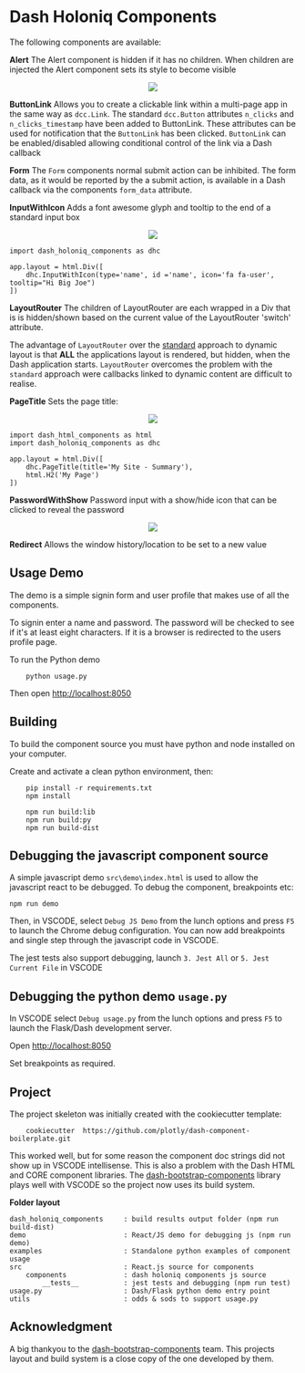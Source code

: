 # Dash Holoniq Components

The following components are available:

**Alert** The Alert component is hidden if it has no children. When children are injected the Alert 
component sets its style to become visible

<p align="center"><img src="docs/img/alert-example.png"></p>


**ButtonLink** Allows you to create a clickable link within a multi-page app in
the same way as `dcc.Link`. The standard `dcc.Button` attributes `n_clicks` and `n_clicks_timestamp` have been 
added to ButtonLink. These attributes can be used for notification that the `ButtonLink` has 
been clicked. `ButtonLink` can be enabled/disabled allowing conditional control of the link via a Dash callback

**Form** The `Form` components normal submit action can be inhibited. The form data, as it would be 
reported by the a submit action, is available in a Dash callback via the components `form_data` attribute.


**InputWithIcon** Adds a font awesome glyph and tooltip to the end of a standard input box

<p align="center"><img src="docs/img/input-with-icon-example.png"></p>

```
import dash_holoniq_components as dhc

app.layout = html.Div([
    dhc.InputWithIcon(type='name', id ='name', icon='fa fa-user', tooltip="Hi Big Joe")
])

```

**LayoutRouter** The children of LayoutRouter are each wrapped in a Div that is
is hidden/shown based on the current value of the LayoutRouter 'switch' attribute.

The advantage of `LayoutRouter` over the [standard](https://dash.plot.ly/urls) approach to 
dynamic layout is that **ALL** the applications layout is rendered, but hidden, when the
Dash application starts. `LayoutRouter` overcomes the problem with the `standard` approach 
were callbacks linked to dynamic content are difficult to realise.

**PageTitle** Sets the page title:

<p align="center"><img src="docs/img/page-title-example.png"></p>


```
import dash_html_components as html
import dash_holoniq_components as dhc

app.layout = html.Div([
    dhc.PageTitle(title='My Site - Summary'),
    html.H2('My Page')
])

```

**PasswordWithShow** Password input with a show/hide icon that can be clicked to reveal the password

<p align="center"><img src="docs/img/password-example.png"></p>

**Redirect**  Allows the window history/location to be set to a new value

## Usage Demo

The demo is a simple signin form and user profile that makes use of all the components. 

To signin enter a name and password. The password will be checked to see if it's at least 
eight characters. If it is a browser is redirected to the users profile page.

To run the Python demo

        python usage.py

Then open [http://localhost:8050](http://localhost:8050)
   
## Building

To build the component source you must have python and node installed on 
your computer.

Create and activate a clean python environment, then:

```
    pip install -r requirements.txt
    npm install

    npm run build:lib
    npm run build:py
    npm run build-dist

```

## Debugging the javascript component source

A simple javascript demo `src\demo\index.html` is used to allow the javascript react to
be debugged. To debug the component, breakpoints etc:

    npm run demo

Then, in VSCODE, select `Debug JS Demo` from the lunch options and press `F5` to launch the 
Chrome debug configuration. You can now add breakpoints and single step through the javascript
code in VSCODE.

The jest tests also support debugging, launch `3. Jest All` or `5. Jest Current File` in VSCODE

## Debugging the python demo `usage.py`

In VSCODE select `Debug usage.py` from the lunch options and press `F5` to launch the 
Flask/Dash development server.

Open [http://localhost:8050](http://localhost:8050)

Set breakpoints as required.

## Project

The project skeleton was initially created with the cookiecutter template:

        cookiecutter  https://github.com/plotly/dash-component-boilerplate.git

This worked well, but for some reason the component doc strings did not show up
in VSCODE intellisense. This is also a problem with the Dash HTML and CORE
component libraries. The [dash-bootstrap-components](https://github.com/facultyai/dash-bootstrap-components)
library plays well with VSCODE so the project now uses its build system.


**Folder layout**

```
dash_holoniq_components     : build results output folder (npm run build-dist)
demo                        : React/JS demo for debugging js (npm run demo)
examples                    : Standalone python examples of component usage
src                         : React.js source for components 
    components              : dash holoniq components js source
        __tests__           : jest tests and debugging (npm run test)
usage.py                    : Dash/Flask python demo entry point
utils                       : odds & sods to support usage.py
```

## Acknowledgment

A big thankyou to the [dash-bootstrap-components](https://github.com/facultyai/dash-bootstrap-components)
team. This projects layout and build system is a close copy of the one developed by them.
